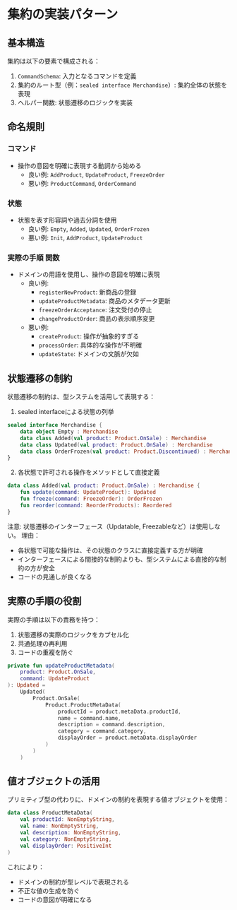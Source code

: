 # 集約の実装パターン

## 基本構造

集約は以下の要素で構成される：

1. `CommandSchema`: 入力となるコマンドを定義
2. 集約のルート型（例：`sealed interface Merchandise`）: 集約全体の状態を表現
3. ヘルパー関数: 状態遷移のロジックを実装

## 命名規則

### コマンド
- 操作の意図を明確に表現する動詞から始める
  - 良い例: `AddProduct`, `UpdateProduct`, `FreezeOrder`
  - 悪い例: `ProductCommand`, `OrderCommand`

### 状態
- 状態を表す形容詞や過去分詞を使用
  - 良い例: `Empty`, `Added`, `Updated`, `OrderFrozen`
  - 悪い例: `Init`, `AddProduct`, `UpdateProduct`

### 実際の手順 関数
- ドメインの用語を使用し、操作の意図を明確に表現
  - 良い例: 
    - `registerNewProduct`: 新商品の登録
    - `updateProductMetadata`: 商品のメタデータ更新
    - `freezeOrderAcceptance`: 注文受付の停止
    - `changeProductOrder`: 商品の表示順序変更
  - 悪い例:
    - `createProduct`: 操作が抽象的すぎる
    - `processOrder`: 具体的な操作が不明確
    - `updateState`: ドメインの文脈が欠如

## 状態遷移の制約

状態遷移の制約は、型システムを活用して表現する：

1. sealed interfaceによる状態の列挙
```kotlin
sealed interface Merchandise {
    data object Empty : Merchandise
    data class Added(val product: Product.OnSale) : Merchandise
    data class Updated(val product: Product.OnSale) : Merchandise
    data class OrderFrozen(val product: Product.Discontinued) : Merchandise
}
```

2. 各状態で許可される操作をメソッドとして直接定義
```kotlin
data class Added(val product: Product.OnSale) : Merchandise {
    fun update(command: UpdateProduct): Updated
    fun freeze(command: FreezeOrder): OrderFrozen
    fun reorder(command: ReorderProducts): Reordered
}
```

注意: 状態遷移のインターフェース（Updatable, Freezableなど）は使用しない。
理由：
- 各状態で可能な操作は、その状態のクラスに直接定義する方が明確
- インターフェースによる間接的な制約よりも、型システムによる直接的な制約の方が安全
- コードの見通しが良くなる

## 実際の手順の役割

実際の手順は以下の責務を持つ：

1. 状態遷移の実際のロジックをカプセル化
2. 共通処理の再利用
3. コードの重複を防ぐ

```kotlin
private fun updateProductMetadata(
    product: Product.OnSale,
    command: UpdateProduct
): Updated =
    Updated(
        Product.OnSale(
            Product.ProductMetaData(
                productId = product.metaData.productId,
                name = command.name,
                description = command.description,
                category = command.category,
                displayOrder = product.metaData.displayOrder
            )
        )
    )
```

## 値オブジェクトの活用

プリミティブ型の代わりに、ドメインの制約を表現する値オブジェクトを使用：

```kotlin
data class ProductMetaData(
    val productId: NonEmptyString,
    val name: NonEmptyString,
    val description: NonEmptyString,
    val category: NonEmptyString,
    val displayOrder: PositiveInt
)
```

これにより：
- ドメインの制約が型レベルで表現される
- 不正な値の生成を防ぐ
- コードの意図が明確になる

